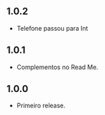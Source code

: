 ## 1.0.2

* Telefone passou para Int

## 1.0.1

* Complementos no Read Me.

## 1.0.0

* Primeiro release.
